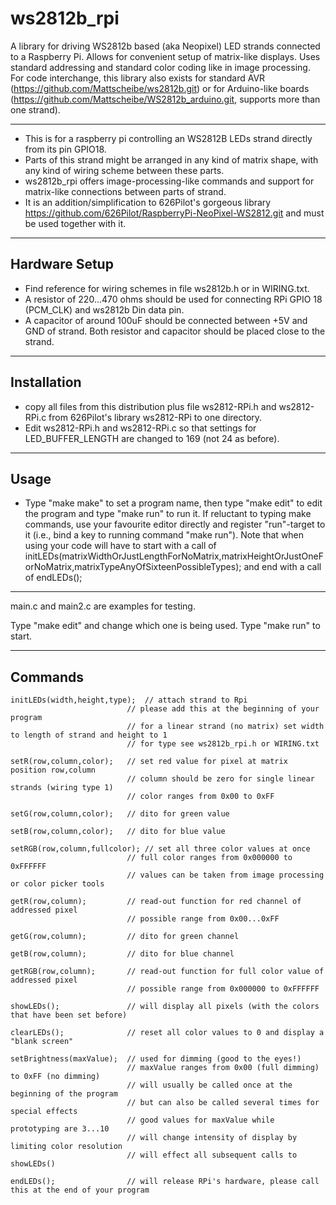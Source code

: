 # ws2812b_rpi
A library for driving WS2812b based (aka Neopixel) LED strands connected to a Raspberry Pi. Allows for convenient setup of matrix-like displays. Uses standard addressing and standard color coding like in image processing. For code interchange, this library also exists for standard AVR (https://github.com/Mattscheibe/ws2812b.git) or for Arduino-like boards (https://github.com/Mattscheibe/WS2812b_arduino.git, supports more than one strand).
- - -
* This is for a raspberry pi controlling an WS2812B LEDs strand directly from its pin GPIO18.
* Parts of this strand might be arranged in any kind of matrix shape, with any kind of wiring scheme between these parts.
* ws2812b_rpi offers image-processing-like commands and support for matrix-like connections between parts of strand.
* It is an addition/simplification to 626Pilot's gorgeous library https://github.com/626Pilot/RaspberryPi-NeoPixel-WS2812.git and must be used together with it.

- - -

## Hardware Setup
* Find reference for wiring schemes in file ws2812b.h or in WIRING.txt.
* A resistor of 220...470 ohms should be used for connecting RPi GPIO 18 (PCM_CLK) and ws2812b Din data pin.
* A capacitor of around 100uF should be connected between +5V and GND of strand. Both resistor and capacitor should be placed close to the strand.

- - -

## Installation
* copy all files from this distribution plus file ws2812-RPi.h and ws2812-RPi.c from 626Pilot's library ws2812-RPi to one
directory.
* Edit ws2812-RPi.h and ws2812-RPi.c so that settings for LED_BUFFER_LENGTH are changed to 169 (not 24 as before).

- - -

## Usage
* Type "make make" to set a program name, then type "make edit" to edit the program and type "make run" to run it.
If reluctant to typing make commands, use your favourite editor directly and register "run"-target to it (i.e., bind a key
to running command "make run").
Note that when using your code will have to start with a call of
    initLEDs(matrixWidthOrJustLengthForNoMatrix,matrixHeightOrJustOneForNoMatrix,matrixTypeAnyOfSixteenPossibleTypes);
and end with a call of
    endLEDs();

- - -

main.c and main2.c are examples for testing.

Type "make edit" and change which one is being used.
Type "make run" to start.

- - -

## Commands

```
initLEDs(width,height,type);  // attach strand to Rpi
                          // please add this at the beginning of your program
                          // for a linear strand (no matrix) set width to length of strand and height to 1
                          // for type see ws2812b_rpi.h or WIRING.txt

setR(row,column,color);   // set red value for pixel at matrix position row,column
                          // column should be zero for single linear strands (wiring type 1)
                          // color ranges from 0x00 to 0xFF

setG(row,column,color);   // dito for green value

setB(row,column,color);   // dito for blue value

setRGB(row,column,fullcolor); // set all three color values at once
                          // full color ranges from 0x000000 to 0xFFFFFF
                          // values can be taken from image processing or color picker tools

getR(row,column);         // read-out function for red channel of addressed pixel
                          // possible range from 0x00...0xFF

getG(row,column);         // dito for green channel

getB(row,column);         // dito for blue channel

getRGB(row,column);       // read-out function for full color value of addressed pixel
                          // possible range from 0x000000 to 0xFFFFFF

showLEDs();               // will display all pixels (with the colors that have been set before)

clearLEDs();              // reset all color values to 0 and display a "blank screen"

setBrightness(maxValue);  // used for dimming (good to the eyes!)
                          // maxValue ranges from 0x00 (full dimming) to 0xFF (no dimming)
                          // will usually be called once at the beginning of the program 
                          // but can also be called several times for special effects
                          // good values for maxValue while prototyping are 3...10
                          // will change intensity of display by limiting color resolution
                          // will effect all subsequent calls to showLEDs()

endLEDs();                // will release RPi's hardware, please call this at the end of your program
```
